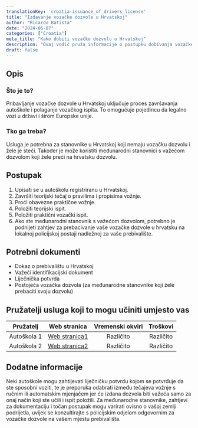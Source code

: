 ```yaml
---
translationKey: 'croatia-issuance_of_drivers_license'
title: "Izdavanje vozačke dozvole u Hrvatskoj"
author: "Ricardo Batista"
date: "2024-06-07"
categories: ["Croatia"]
meta_title: "Kako dobiti vozačku dozvolu u Hrvatskoj"
description: "Ovaj vodič pruža informacije o postupku dobivanja vozačke dozvole u Hrvatskoj"
draft: false
---
```


## Opis
### Što je to?
Pribavljanje vozačke dozvole u Hrvatskoj uključuje proces završavanja autoškole i polaganje vozačkog ispita. To omogućuje pojedincu da legalno vozi u državi i širom Europske unije.
### Tko ga treba?
Usluga je potrebna za stanovnike u Hrvatskoj koji nemaju vozačku dozvolu i žele je steći. Također je može koristiti međunarodni stanovnici s važećom dozvolom koji žele preći na hrvatsku dozvolu.

## Postupak
1. Upisati se u autoškolu registriranu u Hrvatskoj.
2. Završiti teorijski tečaj o pravilima i propisima vožnje.
3. Proći obavezne praktične vožnje.
4. Položiti teorijski ispit.
5. Položiti praktični vozački ispit.
6. Ako ste međunarodni stanovnik s važećom dozvolom, potrebno je podnijeti zahtjev za prebacivanje vaše vozačke dozvole u hrvatsku na lokalnoj policijskoj postaji nadležnoj za vaše prebivalište.

## Potrebni dokumenti
- Dokaz o prebivalištu u Hrvatskoj
- Važeći identifikacijski dokument
- Liječnička potvrda
- Postojeća vozačka dozvola (za međunarodne stanovnike koji žele prebaciti svoju dozvolu)

## Pružatelji usluga koji to mogu učiniti umjesto vas

| Pružatelj       |     Web stranica                    |    Vremenski okviri    |      Troškovi     |
| ---------------- | ----------------------------------- | :--------------------: | :----------------: |
| Autoškola 1     | [Web stranica1](http://www.primjer.com) |   Različito           |      Različito     |
| Autoškola 2     | [Web stranica2](http://www.primjer.com) |   Različito           |      Različito     |

## Dodatne informacije
Neki autoškole mogu zahtijevati ​​liječničku potvrdu kojom se potvrđuje da ste sposobni voziti, te je preporuka odabrati između tečajeva vožnje s ručnim ili automatskim mjenjačem jer će izdana dozvola biti važeća samo za onaj način koji ste učili i ispit položili. Za međunarodne stanovnike, zahtjevi za dokumentaciju i točan postupak mogu varirati ovisno o vašoj zemlji podrijetla, uvijek se konzultirajte s policijskim odjelom odgovornim za vozačke dozvole na vašem mjestu prebivališta.
